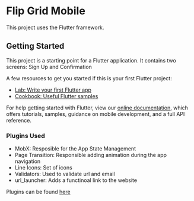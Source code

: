 # Flip Grid Mobile

This project uses the Flutter framework.
## Getting Started

This project is a starting point for a Flutter application. It contains two screens: Sign Up and Confirmation

A few resources to get you started if this is your first Flutter project:

- [Lab: Write your first Flutter app](https://flutter.dev/docs/get-started/codelab)
- [Cookbook: Useful Flutter samples](https://flutter.dev/docs/cookbook)

For help getting started with Flutter, view our
[online documentation](https://flutter.dev/docs), which offers tutorials,
samples, guidance on mobile development, and a full API reference.

### Plugins Used

* MobX: Resposible for the App State Management
* Page Transition: Responsible adding animation during the app navigation
* Line Icons: Set of icons
* Validators: Used to validate url and email
* url_launcher: Adds a functinoal link to the website

Plugins can be found [here](https://pub.dev/)
